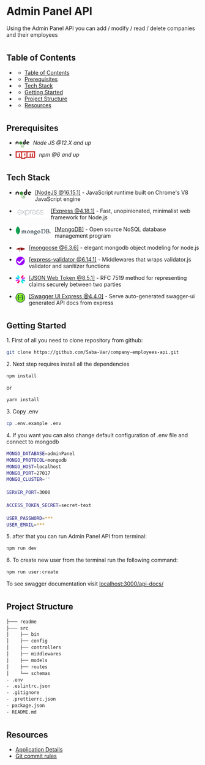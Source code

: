 <h1>Admin Panel API</h1>
<p>Using the Admin Panel API you can add / modify / read / delete companies and their employees</p>


#

## Table of Contents

- [](#)
  - [Table of Contents](#table-of-contents)
- [](#-1)
  - [Prerequisites](#prerequisites)
- [](#-2)
  - [Tech Stack](#tech-stack)
- [](#-3)
  - [Getting Started](#getting-started)
- [](#-4)
  - [Project Structure](#project-structure)
- [](#-5)
  - [Resources](#resources)

#

## Prerequisites

- <img style="padding-right:10px;" align="left"  src="readme/assets/NodeJs.png"   height="22"/> <p>_Node JS @12.X and up_</p>
- <img style="padding-right:10px;" align="left"  src="readme/assets/Npm.png"   height="20"/> <p>_npm @6 and up_</p>

#

## Tech Stack

- <img style="padding-right:10px;" align="left"  src="readme/assets/NodeJs.png"   height="25"/> <p><a href="https://nodejs.org/en/" target="_blank">[NodeJS @16.15.1]</a> - JavaScript runtime built on Chrome's V8 JavaScript engine<p/>

- <img style="padding-right:10px;" align="left"  src="readme/assets/Express.png"   height="25"/> <p><a href="https://expressjs.com/" target="_blank">[Express @4.18.1]</a> - Fast, unopinionated, minimalist web framework for Node.js<p/>

- <img style="padding-right:10px;" align="left"  src="readme/assets/MongoDb.png"   height="25"/> <p><a href="https://www.mongodb.com/" target="_blank">[MongoDB]</a> - Open source NoSQL database management program<p/>

- <img style="padding-right:10px;" align="left"  src="readme/assets/Mongoose.png"   height="25"/> <p><a href="https://mongoosejs.com/" target="_blank">[mongoose @6.3.6]</a> - elegant mongodb object modeling for node.js<p/>

- <img style="padding-right:10px;" align="left"  src="readme/assets/ExpressValidator.png"   height="25"/> <p><a href="https://express-validator.github.io/docs/" target="_blank">[express-validator @6.14.1]</a> - Middlewares that wraps validator.js validator and sanitizer functions<p/>

- <img style="padding-right:10px;" align="left"  src="readme/assets/JsonWebToken.png"   height="25"/> <p><a href="https://jwt.io/" target="_blank">[JSON Web Token @8.5.1]</a> - RFC 7519 method for representing claims securely between two parties<p/>

- <img style="padding-right:10px;" align="left"  src="readme/assets/Swagger.png"   height="25"/> <p><a href="https://www.npmjs.com/package/swagger-ui-express" target="_blank">[Swagger UI Express @4.4.0]</a> - Serve auto-generated swagger-ui generated API docs from express<p/>

#

## Getting Started

1\. First of all you need to clone repository from github:

```sh
git clone https://github.com/Saba-Var/company-employees-api.git
```

2\. Next step requires install all the dependencies

```sh
npm install
```

or

```sh
yarn install
```

3\. Copy .env

```sh
cp .env.example .env
```

4\. If you want you can also change default configuration of .env file and connect to mongodb

```sh
MONGO_DATABASE=adminPanel
MONGO_PROTOCOL=mongodb
MONGO_HOST=localhost
MONGO_PORT=27017
MONGO_CLUSTER=''

SERVER_PORT=3000

ACCESS_TOKEN_SECRET=secret-text

USER_PASSWORD=***
USER_EMAIL=***
```

5\. after that you can run Admin Panel API from terminal:

```sh
npm run dev
```

6\. To create new user from the terminal run the following command:

```sh
npm run user:create
```

To see swagger documentation visit [localhost:3000/api-docs/](http://localhost:3000/api-docs/)


#

## Project Structure

```bash
├─── readme
├─── src
│    ├── bin
│    ├── config
│    ├── controllers
│    ├── middlewares
│    ├── models
│    ├── routes
│    └── schemas
- .env
- .eslintrc.json
- .gitignore
- .prettierrc.json
- package.json
- README.md


```

#

## Resources

- [Application Details](https://redberry.gitbook.io/assignment-iii-admin-panel-api/)
- [Git commit rules](https://redberry.gitbook.io/resources/git-is-semantikuri-komitebi)

